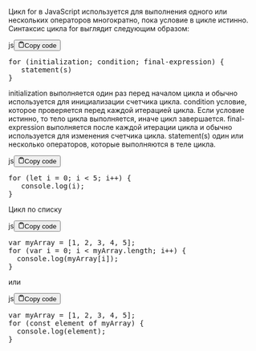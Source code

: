 <p>Цикл for в JavaScript используется для выполнения одного 
или нескольких операторов многократно, пока условие в цикле истинно. 
Синтаксис цикла for выглядит следующим образом:</p>
<div class="code-element"><div class="lang-line"><text>js</text><button class="copy-button" id="code554b" onclick="copyCode(code554, code554b)"><svg stroke="currentColor" fill="none" stroke-width="2" viewBox="0 0 24 24" stroke-linecap="round" stroke-linejoin="round" class="h-4 w-4" height="1em" width="1em" xmlns="http://www.w3.org/2000/svg"><path d="M16 4h2a2 2 0 0 1 2 2v14a2 2 0 0 1-2 2H6a2 2 0 0 1-2-2V6a2 2 0 0 1 2-2h2"></path><rect x="8" y="2" width="8" height="4" rx="1" ry="1"></rect></svg><text>Copy code</text></button></div><div class="code" id="code554"><div class="highlight"><pre><span></span><span class="k">for</span><span class="w"> </span><span class="p">(</span><span class="nx">initialization</span><span class="p">;</span><span class="w"> </span><span class="nx">condition</span><span class="p">;</span><span class="w"> </span><span class="kr">final</span><span class="o">-</span><span class="nx">expression</span><span class="p">)</span><span class="w"> </span><span class="p">{</span>
<span class="w">   </span><span class="nx">statement</span><span class="p">(</span><span class="nx">s</span><span class="p">)</span>
<span class="p">}</span>
</pre></div></div></div>

<p>initialization     выполняется один раз перед началом цикла 
                   и обычно используется для инициализации счетчика цикла.
condition          условие, которое проверяется перед каждой итерацией цикла. 
                   Если условие истинно, то тело цикла выполняется, иначе цикл завершается.
final-expression   выполняется после каждой итерации цикла 
                   и обычно используется для изменения счетчика цикла.
statement(s)       один или несколько операторов, которые выполняются в теле цикла.</p>
<div class="code-element"><div class="lang-line"><text>js</text><button class="copy-button" id="code555b" onclick="copyCode(code555, code555b)"><svg stroke="currentColor" fill="none" stroke-width="2" viewBox="0 0 24 24" stroke-linecap="round" stroke-linejoin="round" class="h-4 w-4" height="1em" width="1em" xmlns="http://www.w3.org/2000/svg"><path d="M16 4h2a2 2 0 0 1 2 2v14a2 2 0 0 1-2 2H6a2 2 0 0 1-2-2V6a2 2 0 0 1 2-2h2"></path><rect x="8" y="2" width="8" height="4" rx="1" ry="1"></rect></svg><text>Copy code</text></button></div><div class="code" id="code555"><div class="highlight"><pre><span></span><span class="k">for</span><span class="w"> </span><span class="p">(</span><span class="kd">let</span><span class="w"> </span><span class="nx">i</span><span class="w"> </span><span class="o">=</span><span class="w"> </span><span class="mf">0</span><span class="p">;</span><span class="w"> </span><span class="nx">i</span><span class="w"> </span><span class="o">&lt;</span><span class="w"> </span><span class="mf">5</span><span class="p">;</span><span class="w"> </span><span class="nx">i</span><span class="o">++</span><span class="p">)</span><span class="w"> </span><span class="p">{</span>
<span class="w">   </span><span class="nx">console</span><span class="p">.</span><span class="nx">log</span><span class="p">(</span><span class="nx">i</span><span class="p">);</span>
<span class="p">}</span>
</pre></div></div></div>

<p>Цикл по списку</p>
<div class="code-element"><div class="lang-line"><text>js</text><button class="copy-button" id="code556b" onclick="copyCode(code556, code556b)"><svg stroke="currentColor" fill="none" stroke-width="2" viewBox="0 0 24 24" stroke-linecap="round" stroke-linejoin="round" class="h-4 w-4" height="1em" width="1em" xmlns="http://www.w3.org/2000/svg"><path d="M16 4h2a2 2 0 0 1 2 2v14a2 2 0 0 1-2 2H6a2 2 0 0 1-2-2V6a2 2 0 0 1 2-2h2"></path><rect x="8" y="2" width="8" height="4" rx="1" ry="1"></rect></svg><text>Copy code</text></button></div><div class="code" id="code556"><div class="highlight"><pre><span></span><span class="kd">var</span><span class="w"> </span><span class="nx">myArray</span><span class="w"> </span><span class="o">=</span><span class="w"> </span><span class="p">[</span><span class="mf">1</span><span class="p">,</span><span class="w"> </span><span class="mf">2</span><span class="p">,</span><span class="w"> </span><span class="mf">3</span><span class="p">,</span><span class="w"> </span><span class="mf">4</span><span class="p">,</span><span class="w"> </span><span class="mf">5</span><span class="p">];</span>
<span class="k">for</span><span class="w"> </span><span class="p">(</span><span class="kd">var</span><span class="w"> </span><span class="nx">i</span><span class="w"> </span><span class="o">=</span><span class="w"> </span><span class="mf">0</span><span class="p">;</span><span class="w"> </span><span class="nx">i</span><span class="w"> </span><span class="o">&lt;</span><span class="w"> </span><span class="nx">myArray</span><span class="p">.</span><span class="nx">length</span><span class="p">;</span><span class="w"> </span><span class="nx">i</span><span class="o">++</span><span class="p">)</span><span class="w"> </span><span class="p">{</span>
<span class="w">  </span><span class="nx">console</span><span class="p">.</span><span class="nx">log</span><span class="p">(</span><span class="nx">myArray</span><span class="p">[</span><span class="nx">i</span><span class="p">]);</span>
<span class="p">}</span>
</pre></div></div></div>

<p>или</p>
<div class="code-element"><div class="lang-line"><text>js</text><button class="copy-button" id="code557b" onclick="copyCode(code557, code557b)"><svg stroke="currentColor" fill="none" stroke-width="2" viewBox="0 0 24 24" stroke-linecap="round" stroke-linejoin="round" class="h-4 w-4" height="1em" width="1em" xmlns="http://www.w3.org/2000/svg"><path d="M16 4h2a2 2 0 0 1 2 2v14a2 2 0 0 1-2 2H6a2 2 0 0 1-2-2V6a2 2 0 0 1 2-2h2"></path><rect x="8" y="2" width="8" height="4" rx="1" ry="1"></rect></svg><text>Copy code</text></button></div><div class="code" id="code557"><div class="highlight"><pre><span></span><span class="kd">var</span><span class="w"> </span><span class="nx">myArray</span><span class="w"> </span><span class="o">=</span><span class="w"> </span><span class="p">[</span><span class="mf">1</span><span class="p">,</span><span class="w"> </span><span class="mf">2</span><span class="p">,</span><span class="w"> </span><span class="mf">3</span><span class="p">,</span><span class="w"> </span><span class="mf">4</span><span class="p">,</span><span class="w"> </span><span class="mf">5</span><span class="p">];</span>
<span class="k">for</span><span class="w"> </span><span class="p">(</span><span class="kd">const</span><span class="w"> </span><span class="nx">element</span><span class="w"> </span><span class="k">of</span><span class="w"> </span><span class="nx">myArray</span><span class="p">)</span><span class="w"> </span><span class="p">{</span>
<span class="w">  </span><span class="nx">console</span><span class="p">.</span><span class="nx">log</span><span class="p">(</span><span class="nx">element</span><span class="p">);</span>
<span class="p">}</span>
</pre></div></div></div>